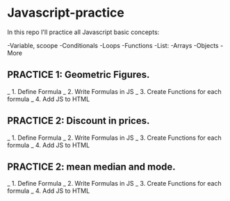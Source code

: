 # Javascript-practice
In this repo I'll practice all Javascript basic concepts:

  -Variable, scoope
  -Conditionals
  -Loops
  -Functions
  -List:
    -Arrays
    -Objects
  -More

## PRACTICE 1: Geometric Figures.
  _ 1. Define Formula
  _ 2. Write Formulas in JS
  _ 3. Create Functions for each formula
  _ 4. Add JS to HTML

## PRACTICE 2: Discount in prices.
  _ 1. Define Formula
  _ 2. Write Formulas in JS
  _ 3. Create Functions for each formula
  _ 4. Add JS to HTML

## PRACTICE 2: mean median and mode.
  _ 1. Define Formula
  _ 2. Write Formulas in JS
  _ 3. Create Functions for each formula
  _ 4. Add JS to HTML
